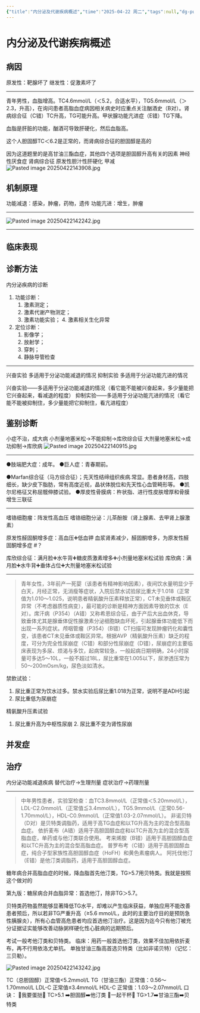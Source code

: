 ```yaml
---
{"title":"内分泌及代谢疾病概述","time":"2025-04-22 周二","tags":null,"dg-publish":true,"permalink":"/200 学习/211 代谢、内分泌系统/第01章 内分泌及代谢疾病概述/内分泌及代谢疾病概述/","dgPassFrontmatter":true,"created":"2025-04-22T14:00:20.000+08:00","updated":"2025-04-22T14:40:26.000+08:00"}
---
```


# 内分泌及代谢疾病概述
## 病因
原发性：靶腺坏了
继发性：促激素坏了

---
青年男性，血脂增高。TC4.6mmol/L（＜5.2，合适水平），TG5.6mmol/L（＞2.3，升高），在询问患者高脂血症病因相关病史时应重点关注酗酒史（B对）。肾病综合征（C错）TC升高，TG可能升高。甲状腺功能亢进症（E错）TG下降。

血脂是肝脏的功能，酗酒可导致肝硬化，然后血脂高。

这个人胆固醇TC＜6.2是正常的，而肾病综合征的胆固醇是高的

因为这道题里的是高甘油三酯血症，其他四个选项是胆固醇升高有关的因素
神经性厌食症
肾病综合征
原发性胆汁性肝硬化
甲减
![Pasted image 20250422143908.jpg](/img/user/Pasted%20image%2020250422143908.jpg)
## 机制原理
功能减退：感染，肿瘤，药物，遗传
功能亢进：增生，肿瘤

---
![Pasted image 20250422142242.jpg](/img/user/Pasted%20image%2020250422142242.jpg)

---

## 临床表现
## 诊断方法
内分泌疾病的诊断
1. 功能诊断：
	1. 激素测定；
	2. 激素代谢产物测定；
	3. 激素功能实验；
	4. 激素相关生化异常
2. 定位诊断：
	1. 影像学；
	2. 放射学；
	3. 穿刺；
	4. 静脉导管检查

---
兴奋实验 多适用于分泌功能减退的情况
抑制实验 多适用于分泌功能亢进的情况

兴奋实验——多适用于分泌功能减退的情况（看它能不能被兴奋起来，多少量能把它兴奋起来，看减退的程度）
抑制实验——多适用于分泌功能亢进的情况（看它能不能被抑制住，多少量能把它抑制住，看亢进程度）
## 鉴别诊断
小症不治，成大病
小剂量地塞米松→不能抑制→库欣综合征
大剂量地塞米松→成功抑制→库欣病
![Pasted image 20250422140915.jpg](/img/user/Pasted%20image%2020250422140915.jpg)

---
●肢端肥大症：成年。
●巨人症：青春期前。

●Marfan综合征（马方综合征）；先天性结缔组织疾病.常显。患者身材高，四肢细长，缺少皮下脂肪，常有高度近视，晶状体脱位和先天性心血管畸形等。
●凯尔尼格征又称屈髋伸膝试验。
●厚皮性骨膜病：杵状指、进行性皮肤增厚和骨膜增生三联征

---
嗜铬细胞瘤：阵发性高血压
嗜铬细胞分泌：儿茶酚胺（肾上腺素、去甲肾上腺激素）

原发性醛固酮增多症：高血压➕低血钾
血浆肾素减少，醛固酮增多，为原发性醛固酮增多症 #？

库欣综合征：满月脸➕水牛背➕糖皮质激素增多➕小剂量地塞米松试验
库欣病：满月脸➕水牛背➕垂体占位➕大剂量地塞米松试验

---
> 青年女性，3年前产一死婴（该患者有精神影响因素），夜间饮水量明显少于白天，月经正常，无消瘦等症状，入院后禁水试验尿比重大于1.018（正常值为1.010～1.025，说明患者精氨酸升压素释放正常），CT未见垂体或鞍区异常（不考虑器质性病变），最可能的诊断是精神方面因素导致的饮水（E对）。席汗病（P354）（A错）又称希恩综合征，由于产后大出血休克，导致垂体尤其是腺垂体促性腺激素分泌细胞缺血坏死，引起腺垂体功能低下而出现一系列症状。颅咽管瘤（P354）（B错）CT扫描可发现肿瘤钙化和囊性变，该患者CT未见垂体或鞍区异常。根据AVP（精氨酸升压素）缺乏的程度，可分为完全性尿崩症（C错）和部分性尿崩症（D错），尿崩症的主要临床表现为多尿、烦渴与多饮，起病常较急，一般起病日期明确，24小时尿量可多达5～10L，一般不超过18L，尿比重常在1.005以下，尿渗透压常为50～200mOsm/kg，尿色淡如清水。

禁飲试验：
1. 尿比重正常为饮水过多。禁水实验后尿比重1.018为正常，说明不是ADH引起
2. 尿比重低为尿崩症

精氨酸升压素试验
1. 尿比重升高为中枢性尿崩
2. 尿比重不变为肾性尿崩
## 并发症
## 治疗
内分泌功能减退疾病
替代治疗→生理剂量
症状治疗→药理剂量

---
> 中年男性患者，实验室检查：血TC3.8mmol/L（正常值＜5.20mmol/L），LDL-C2.0mmol/L（正常值≦3.4mmol/L），TG5.9mmol/L（正常0.56-1.70mmol/L），HDL-C0.9mmol/L（正常值1.03-2.07mmol/L）。
> 非诺贝特（D对）是贝特类调脂药，适用于高TG血症和以TG升高为主的混合型高脂血症。
> 依折麦布（A错）适用于高胆固醇血症和以TC升高为主的混合型高脂血症，单药或与他汀类联合使用。
> 考来烯胺（B错）适用于高胆固醇血症和以TC升高为主的混合型高脂血症。
> 普罗布考（C错）适用于高胆固醇血症，纯合子型家族性高胆固醇血症（HoFH）和黄色素瘤病人。
> 阿托伐他汀（E错）是他汀类调脂药，适用于高胆固醇血症。

糖年病合并高脂血症的时候，降血脂首先他汀类，TG>5.7用贝特类。我就是按照这个做对的

第九版：糖尿病合并血脂异常：首选他汀，除非TG＞5.7。

贝特类药物虽然能够显著降低TG水平，却难以产生临床获益，单独应用不能改善患者预后，所以若非TG严重升高（≥5.6 mmol/L，此时的主要治疗目的是预防急性胰腺炎），所有心血管高危患者均应首选他汀治疗。这是因为迄今只有他汀被充分证据证实能够改善动脉粥样硬化性心脏病的远期预后。

考试一般考他汀类和贝特类。
临床：用药一般首选他汀类，效果不佳加用依折麦布，再不行用依洛尤单抗。
单独甘油三酯高首选贝特类（比如非诺贝特）（记忆：三贝勒）。

![Pasted image 20250422143242.jpg](/img/user/Pasted%20image%2020250422143242.jpg)

TC（总胆固醇）正常值<5.2mmol/L
TG（甘油三酯）正常值：0.56～1.70mmol/L
LDL-C 正常值≤3.4mmol/L
HDL-C 正常值：1.03～2.07mmol/L
口诀：
🔺我要蛋挞🔺
TC>5.1  ➡️胆固醇➡️他汀类
🔺一起干杯🔺
TG>1.7➡️甘油三酯➡️贝特类



































































































































































































































































































































































































































